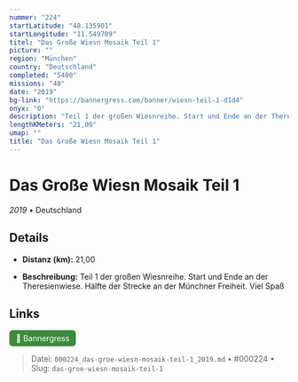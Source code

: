 ```yaml
---
nummer: "224"
startLatitude: "48.135901"
startLongitude: "11.549709"
titel: "Das Große Wiesn Mosaik Teil 1"
picture: ""
region: "München"
country: "Deutschland"
completed: "5400"
missions: "48"
date: "2019"
bg-link: "https://bannergress.com/banner/wiesn-teil-1-d1d4"
onyx: "0"
description: "Teil 1 der großen Wiesnreihe. Start und Ende an der Theresienwiese. Hälfte der Strecke an der Münchner Freiheit. Viel Spaß"
lengthKMeters: "21,00"
umap: ""
title: "Das Große Wiesn Mosaik Teil 1"
---
```

# Das Große Wiesn Mosaik Teil 1

*2019* • Deutschland



## Details
- **Distanz (km):** 21,00



- **Beschreibung:** Teil 1 der großen Wiesnreihe. Start und Ende an der Theresienwiese. Hälfte der Strecke an der Münchner Freiheit. Viel Spaß


## Links
<div style="margin-top: 0.5em;">
<a href="https://bannergress.com/banner/wiesn-teil-1-d1d4" target="_blank" style="display:inline-block;margin-right:8px;padding:6px 12px;background-color:#3c8b3c;color:white;text-decoration:none;border-radius:6px;">🔗 Bannergress</a>

</div>


> Datei: `000224_das-groe-wiesn-mosaik-teil-1_2019.md` • #000224 • Slug: `das-groe-wiesn-mosaik-teil-1`
